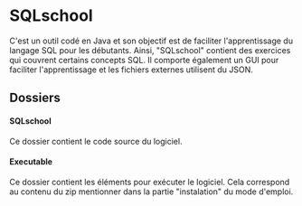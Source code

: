 # SQLschool

C'est un outil codé en Java et son objectif est de faciliter l'apprentissage du langage SQL pour les débutants. Ainsi, "SQLschool" contient des exercices qui couvrent certains concepts SQL. Il comporte également un GUI pour faciliter l'apprentissage et les fichiers externes utilisent du JSON.

## Dossiers


#### SQLschool

Ce dossier contient le code source du logiciel.


#### Executable

Ce dossier contient les éléments pour exécuter le logiciel. Cela correspond au contenu du zip mentionner dans la partie "instalation" du mode d'emploi.